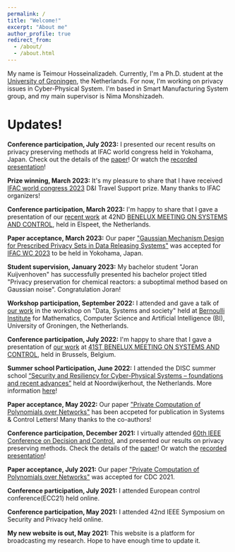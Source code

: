 ```yaml
---
permalink: /
title: "Welcome!"
excerpt: "About me"
author_profile: true
redirect_from: 
  - /about/
  - /about.html
---
```


My name is Teimour Hosseinalizadeh. Currently, I'm a Ph.D. student at the [University of Groningen](https://www.rug.nl/staff/t.hosseinalizadeh/), the Netherlands. 
For now, I'm working on privacy issues in Cyber-Physical System. I'm based in Smart Manufacturing System  group, and my main supervisor is Nima Monshizadeh.

# Updates!

**Conference participation, July 2023:** I presented our recent results on privacy preserving methods at IFAC world congress held in Yokohama, Japan. Check out the details of the [paper](https://scholar.google.com/citations?view_op=view_citation&hl=en&user=PjrYo48AAAAJ&authuser=2&citation_for_view=PjrYo48AAAAJ:LkGwnXOMwfcC)! Or watch the [recorded presentation](https://www.youtube.com/watch?v=f_8OUMt01bo)!

**Prize winning, March 2023:** It's my pleasure to share that I have received [IFAC world congress 2023](https://www.ifac2023.org/) D&I Travel Support prize. Many thanks to IFAC organizers!

**Conference participation, March 2023:** I'm happy to share that I gave a presentation of our [recent work](https://scholar.google.com/citations?view_op=view_citation&hl=en&user=PjrYo48AAAAJ&authuser=2&citation_for_view=PjrYo48AAAAJ:LkGwnXOMwfcC) at 42ND [BENELUX MEETING ON SYSTEMS AND CONTROL](https://www.beneluxmeeting.nl/2023/), held in Elspeet, the Netherlands.

**Paper acceptance, March 2023:** Our paper ["Gaussian Mechanism Design for Prescribed Privacy Sets in Data Releasing Systems"](https://scholar.google.com/citations?view_op=view_citation&hl=en&user=PjrYo48AAAAJ&authuser=2&citation_for_view=PjrYo48AAAAJ:LkGwnXOMwfcC) was accepted for [IFAC WC 2023](https://www.ifac2023.org/) to be held in Yokohama, Japan.

**Student supervision, January 2023:**  My bachelor student "Joran Kuijvenhoven" has successfully presented his bachelor project titled "Privacy preservation for chemical reactors: a suboptimal method based on Gaussian noise". Congratulation Joran!

**Workshop participation, September 2022:** I attended and gave a talk of [our work](https://www.sciencedirect.com/science/article/pii/S0167691122001001) in the workshop on "Data, Systems and society" held at [Bernoulli Institute](https://www.rug.nl/research/bernoulli/) for Mathematics, Computer Science and Artificial Intelligence (BI), University of Groningen, the Netherlands.

**Conference participation, July 2022:** I'm happy to share that I gave a presentation of [our work](https://www.sciencedirect.com/science/article/pii/S0167691122001001) at [41ST BENELUX MEETING ON SYSTEMS AND CONTROL](https://www.beneluxmeeting.nl/2022), held in Brussels, Belgium.

**Summer school Participation, June 2022:** I attended the DISC summer school [“Security and Resiliency for Cyber-Physical Systems – foundations and recent advances”](https://disc.tudelft.nl/activities/disc-summer-school-2022/) held at Noordwijkerhout, the Netherlands. More information [here](https://www.tue.nl/en/our-university/calendar-and-events/27-06-2022-disc-summer-school-security-and-resiliency-for-cyber-physical-systems)!

**Paper acceptance, May 2022:** Our paper ["Private Computation of Polynomials over Networks"](https://www.sciencedirect.com/science/article/pii/S0167691122001001) has been accpeted for publication in Systems & Control Letters! Many thanks to the co-authors!

**Conference participation, December 2021:** I virtually attended [60th IEEE Conference on Decision and Control](https://2021.ieeecdc.org/), and presented our results on privacy preserving methods. Check the details of the [paper](https://ieeexplore.ieee.org/abstract/document/9683378)! Or watch the [recorded presentation](https://www.youtube.com/watch?v=4vz2TDeIexU)!

**Paper acceptance, July 2021:** Our paper ["Private Computation of Polynomials over Networks"](https://ieeexplore.ieee.org/abstract/document/9683378) was accepted for CDC 2021.

**Conference participation, July 2021:** I attended European control conference(ECC21) held online.

**Conference participation, May 2021:** I attended 42nd IEEE Symposium on Security and Privacy held online.

**My new website is out, May 2021:** This website is a platform for broadcasting my research. Hope to have enough time to update it.



